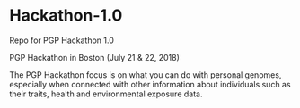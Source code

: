 # Hackathon-1.0
Repo for PGP Hackathon 1.0

PGP Hackathon in Boston (July 21 & 22, 2018)

The PGP Hackathon focus is on what you can do with personal genomes, especially when connected with other information about individuals such as their traits, health and environmental exposure data.
